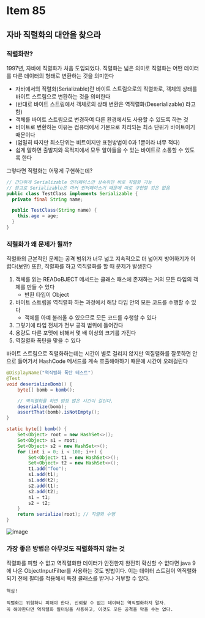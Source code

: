# Item 85
## 자바 직렬화의 대안을 찾으라

### 직렬화란?
1997년, 자바에 직렬화가 처음 도입되었다.
직렬화는 넓은 의미로 직렬화는 어떤 데이터를 다른 데이터의 형태로 변환하는 것을 의미한다
- 자바에서의 직렬화(Serializable)란 바이트 스트림으로의 직렬화로, 객체의 상태를 바이트 스트림으로 변환하는 것을 의미한다
- (반대로 바이트 스트림에서 객체로의 상태 변환은 역직렬화(Deserializable) 라고 함)
- 객체를 바이트 스트림으로 변경하여 다른 환경에서도 사용할 수 있도록 하는 것
- 바이트로 변환하는 이유는 컴퓨터에서 기본으로 처리되는 최소 단위가 바이트이기 때문이다
- (엄밀히 따지만 최소단위는 비트이지만 표현방법이 0과 1뿐이라 너무 적다)
- 쉽게 말하면 출발지와 목적지에서 모두 알아들을 수 있는 바이트로 소통할 수 있도록 한다

그렇다면 직렬화는 어떻게 구현하는데?
```java
// 간단하게 Serializable 인터페이스만 상속하면 바로 직렬화 가능
// 참고로 Serializable은 마커 인터페이스기 때문에 따로 구현할 것은 없음
public class TestClass implements Serializable {
  private final String name;

  public TestClass(String name) {
    this.age = age;
  }
}
```

### 직렬화가 왜 문제가 될까?
직렬화의 근본적인 문제는 공격 범위가 너무 넓고 지속적으로 더 넓어져 방어하기가 어렵다(보안)
또한, 직렬화를 하고 역직렬화를 할 때 문제가 발생한다
1. 객체를 읽는 READoBJECT 메서드는 클래스 패스에 존재하는 거의 모든 타입의 객체를 만들 수 있다
   - 반환 타입이 Object
2. 바이트 스트림을 역직렬화 하는 과정에서 해당 타입 안의 모든 코드를 수행할 수 있다
   - 객체를 아예 불러올 수 있으므로 모든 코드를 수행할 수 있다
3. 그렇기에 타입 전체가 전부 공격 범위에 들어간다
4. 용량도 다른 포맷에 비해서 몇 배 이상의 크기를 가진다
5. 역질렬화 폭탄을 맞을 수 있다

바이트 스트림으로 직렬화하는데는 시간이 별로 걸리지 않지만 역질렬화를 잘못하면
안으로 들어가서 HashCode 메서드를 계속 호출해야하기 때문에 시간이 오래걸린다

```java
@DisplayName("역직렬화 폭탄 테스트")
@Test
void deserializeBomb() {
    byte[] bomb = bomb();

    // 역직렬화를 하면 엄청 많은 시간이 걸린다.
    deserialize(bomb);
    assertThat(bomb).isNotEmpty();
}

static byte[] bomb() {
    Set<Object> root = new HashSet<>();
    Set<Object> s1 = root;
    Set<Object> s2 = new HashSet<>();
    for (int i = 0; i < 100; i++) {
        Set<Object> t1 = new HashSet<>();
        Set<Object> t2 = new HashSet<>();
        t1.add("foo");
        s1.add(t1);
        s1.add(t2);
        s2.add(t1);
        s2.add(t2);
        s1 = t1;
        s2 = t2;
    }
    return serialize(root); // 직렬화 수행
}
```
![image](https://github.com/Ju-Yeongmin/effective_java_study/assets/110506500/b7af373f-315c-44c3-92e1-5ed0a7a0491e)


### 가장 좋은 방법은 아무것도 직렬화하지 않는 것
직렬화를 피할 수 없고 역직렬화한 데이터가 안전한지 완전히 확신할 수 없다면 java 9에 나온
ObjectInputFilter를 사용하는 것도 방법이다. 이는 데이터 스트림이 역직렬화되기 전에 필터를
적용해서 특정 클래스를 받거나 거부할 수 있다.

```
핵심!

직렬화는 위험하니 피해야 한다. 신뢰할 수 없는 데이터는 역직렬화하지 말자.
꼭 해야한다면 역직렬화 필터링을 사용하고, 이것도 모든 공격을 막을 수는 없다.
```
